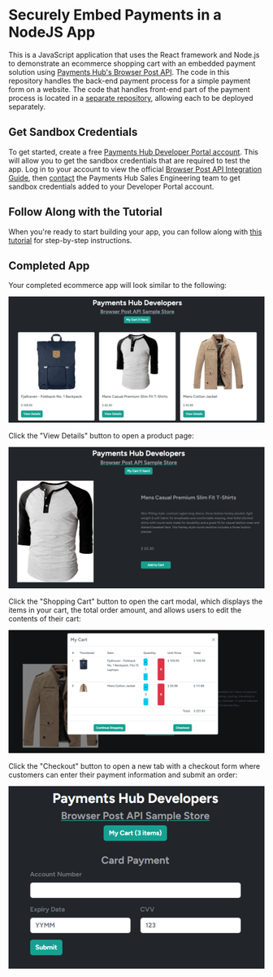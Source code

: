 # Securely Embed Payments in a NodeJS App

This is a JavaScript application that uses the React framework and Node.js to demonstrate an ecommerce shopping cart with an embedded payment solution using [Payments Hub's Browser Post API](https://developer.paymentshub.com/products/card-not-present/browser-post). The code in this repository handles the back-end payment process for a simple payment form on a website. The code that handles front-end part of the payment process is located in a [separate repository](https://github.com/PaymentsHubDevelopers/PaymentsHub-React-Browser-Post-API-With-Shopping-Cart), allowing each to be deployed separately.

## Get Sandbox Credentials

To get started, create a free [Payments Hub Developer Portal account](https://developer.paymentshub.com/auth/signup). This will allow you to get the sandbox credentials that are required to test the app. Log in to your account to view the official [Browser Post API Integration Guide](https://developer.paymentshub.com/products/card-not-present/browser-post/integration), then [contact](https://developer.paymentshub.com/contact) the Payments Hub Sales Engineering team to get sandbox credentials added to your Developer Portal account.

## Follow Along with the Tutorial

When you're ready to start building your app, you can follow along with [this tutorial](https://developer.paymentshub.com/blog/embedded-payments-react-app-shopping-cart) for step-by-step instructions.

## Completed App

Your completed ecommerce app will look similar to the following:

![](/assets/payments-hub-react-browser-post-api-with-cart.png)

Click the "View Details" button to open a product page:

![](/assets/payments-hub-react-browser-post-api-product-with-cart.png)

Click the "Shopping Cart" button to open the cart modal, which displays the items in your cart, the total order amount, and allows users to edit the contents of their cart:

![](/assets/payments-hub-react-browser-post-api-shopping-cart.png)

Click the "Checkout" button to open a new tab with a checkout form where customers can enter their payment information and submit an order:

![](/assets/payments-hub-react-browser-post-api-with-cart-checkout-form.png)
